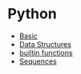# Python

- [Basic](./python-basic.md)
- [Data Structures](./python-data-structures.md)
- [builtin functions](./python-builtin.md)
- [Sequences](./sequences.md)